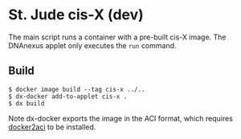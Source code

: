 # St. Jude cis-X (dev)

The main script runs a container with a pre-built cis-X image. The DNAnexus
applet only executes the `run` command.

## Build

```
$ docker image build --tag cis-x ../..
$ dx-docker add-to-applet cis-x .
$ dx build
```

Note dx-docker exports the image in the ACI format, which requires
[docker2aci] to be installed.

[docker2aci]: https://github.com/appc/docker2aci
